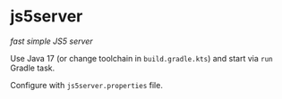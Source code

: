 # js5server

_fast simple JS5 server_

Use Java 17 (or change toolchain in `build.gradle.kts`) and start via `run` Gradle task.

Configure with `js5server.properties` file.